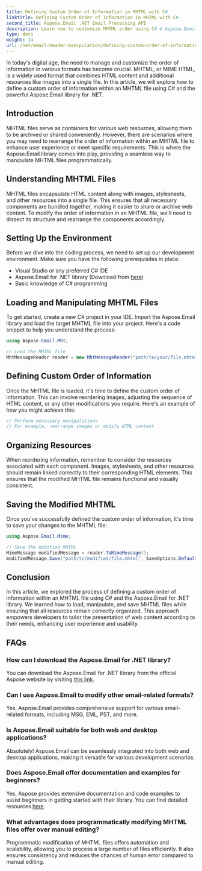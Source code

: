 ```yaml
---
title: Defining Custom Order of Information in MHTML with C#
linktitle: Defining Custom Order of Information in MHTML with C#
second_title: Aspose.Email .NET Email Processing API
description: Learn how to customize MHTML order using C# & Aspose.Email for .NET. Step-by-step guide with code for efficient information arrangement. Boost user experience now!
type: docs
weight: 14
url: /net/email-header-manipulation/defining-custom-order-of-information-in-mhtml-with-csharp/
---
```


In today's digital age, the need to manage and customize the order of information in various formats has become crucial. MHTML, or MIME HTML, is a widely used format that combines HTML content and additional resources like images into a single file. In this article, we will explore how to define a custom order of information within an MHTML file using C# and the powerful Aspose.Email library for .NET.

## Introduction

MHTML files serve as containers for various web resources, allowing them to be archived or shared conveniently. However, there are scenarios where you may need to rearrange the order of information within an MHTML file to enhance user experience or meet specific requirements. This is where the Aspose.Email library comes into play, providing a seamless way to manipulate MHTML files programmatically.

## Understanding MHTML Files

MHTML files encapsulate HTML content along with images, stylesheets, and other resources into a single file. This ensures that all necessary components are bundled together, making it easier to share or archive web content. To modify the order of information in an MHTML file, we'll need to dissect its structure and rearrange the components accordingly.

## Setting Up the Environment

Before we dive into the coding process, we need to set up our development environment. Make sure you have the following prerequisites in place:

- Visual Studio or any preferred C# IDE
- Aspose.Email for .NET library (Download from [here](https://releases.aspose.com/email/net))
- Basic knowledge of C# programming

## Loading and Manipulating MHTML Files

To get started, create a new C# project in your IDE. Import the Aspose.Email library and load the target MHTML file into your project. Here's a code snippet to help you understand the process:

```csharp
using Aspose.Email.Mht;

// Load the MHTML file
MhtMessageReader reader = new MhtMessageReader("path/to/your/file.mhtml");
```

## Defining Custom Order of Information

Once the MHTML file is loaded, it's time to define the custom order of information. This can involve reordering images, adjusting the sequence of HTML content, or any other modifications you require. Here's an example of how you might achieve this:

```csharp
// Perform necessary manipulations
// For example, rearrange images or modify HTML content
```

## Organizing Resources

When reordering information, remember to consider the resources associated with each component. Images, stylesheets, and other resources should remain linked correctly to their corresponding HTML elements. This ensures that the modified MHTML file remains functional and visually consistent.

## Saving the Modified MHTML

Once you've successfully defined the custom order of information, it's time to save your changes to the MHTML file:

```csharp
using Aspose.Email.Mime;

// Save the modified MHTML
MimeMessage modifiedMessage = reader.ToMimeMessage();
modifiedMessage.Save("path/to/modified/file.mhtml", SaveOptions.DefaultMhtml);
```

## Conclusion

In this article, we explored the process of defining a custom order of information within an MHTML file using C# and the Aspose.Email for .NET library. We learned how to load, manipulate, and save MHTML files while ensuring that all resources remain correctly organized. This approach empowers developers to tailor the presentation of web content according to their needs, enhancing user experience and usability.

## FAQs

### How can I download the Aspose.Email for .NET library?

You can download the Aspose.Email for .NET library from the official Aspose website by visiting [this link](https://releases.aspose.com/email/net).

### Can I use Aspose.Email to modify other email-related formats?

Yes, Aspose.Email provides comprehensive support for various email-related formats, including MSG, EML, PST, and more.

### Is Aspose.Email suitable for both web and desktop applications?

Absolutely! Aspose.Email can be seamlessly integrated into both web and desktop applications, making it versatile for various development scenarios.

### Does Aspose.Email offer documentation and examples for beginners?

Yes, Aspose provides extensive documentation and code examples to assist beginners in getting started with their library. You can find detailed resources [here](https://reference.aspose.com/email/net/).

### What advantages does programmatically modifying MHTML files offer over manual editing?

Programmatic modification of MHTML files offers automation and scalability, allowing you to process a large number of files efficiently. It also ensures consistency and reduces the chances of human error compared to manual editing.

